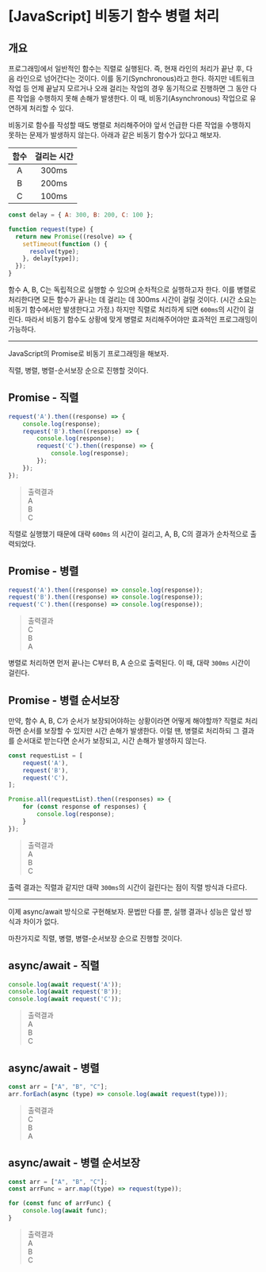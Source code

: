 # [JavaScript] 비동기 함수 병렬 처리

## 개요

프로그래밍에서 일반적인 함수는 직렬로 실행된다.
즉, 현재 라인의 처리가 끝난 후, 다음 라인으로 넘어간다는 것이다.
이를 동기(Synchronous)라고 한다. 하지만 네트워크 작업 등 언제 끝날지 모르거나 오래 걸리는 작업의 경우 동기적으로 진행하면 그 동안 다른 작업을 수행하지 못해 손해가 발생한다.
이 때, 비동기(Asynchronous) 작업으로 유연하게 처리할 수 있다.

비동기로 함수를 작성할 때도 병렬로 처리해주어야 앞서 언급한 다른 작업을 수행하지 못하는 문제가 발생하지 않는다.
아래과 같은 비동기 함수가 있다고 해보자.

|함수|걸리는 시간|
|:---:|:---:|
|A|300ms|
|B|200ms|
|C|100ms|

```javascript
const delay = { A: 300, B: 200, C: 100 };

function request(type) {
  return new Promise((resolve) => {
    setTimeout(function () {
      resolve(type);
    }, delay[type]);
  });
}
```

함수 A, B, C는 독립적으로 실행할 수 있으며 순차적으로 실행하고자 한다.
이를 병렬로 처리한다면 모든 함수가 끝나는 데 걸리는 데 300ms 시간이 걸릴 것이다.
(시간 소요는 비동기 함수에서만 발생한다고 가정.)
하지만 직렬로 처리하게 되면 `600ms`의 시간이 걸린다.
따라서 비동기 함수도 상황에 맞게 병렬로 처리해주어야만 효과적인 프로그래밍이 가능하다.

---

JavaScript의 Promise로 비동기 프로그래밍을 해보자.

직렬, 병렬, 병렬-순서보장 순으로 진행할 것이다.

## Promise - 직렬

```javascript
request('A').then((response) => {
    console.log(response);
    request('B').then((response) => {
        console.log(response);
        request('C').then((response) => {
            console.log(response);
        });
    });
});
```

>출력결과  
>A  
>B  
>C

직렬로 실행했기 때문에 대략 `600ms` 의 시간이 걸리고, A, B, C의 결과가 순차적으로 출력되었다.

## Promise - 병렬

```javascript
request('A').then((response) => console.log(response));
request('B').then((response) => console.log(response));
request('C').then((response) => console.log(response));
```

>출력결과  
>C  
>B  
>A

병렬로 처리하면 먼저 끝나는 C부터 B, A 순으로 출력된다.
이 때, 대략 `300ms` 시간이 걸린다.

## Promise - 병렬 순서보장

만약, 함수 A, B, C가 순서가 보장되어야하는 상황이라면 어떻게 해야할까?
직렬로 처리하면 순서를 보장할 수 있지만 시간 손해가 발생한다.
이럴 땐, 병렬로 처리하되 그 결과를 순서대로 받는다면 순서가 보장되고, 시간 손해가 발생하지 않는다.

```javascript
const requestList = [
    request('A'),
    request('B'),
    request('C'),
];

Promise.all(requestList).then((responses) => {
    for (const response of responses) {
        console.log(response);
    }
});
```

>출력결과  
>A  
>B  
>C

출력 결과는 직렬과 같지만 대략 `300ms`의 시간이 걸린다는 점이 직렬 방식과 다르다.

---
이제 async/await 방식으로 구현해보자.
문법만 다를 뿐, 실행 결과나 성능은 앞선 방식과 차이가 없다.

마찬가지로 직렬, 병렬, 병렬-순서보장 순으로 진행할 것이다.

## async/await - 직렬

```javascript
console.log(await request('A'));
console.log(await request('B'));
console.log(await request('C'));
```

>출력결과  
>A  
>B  
>C

## async/await - 병렬

```javascript
const arr = ["A", "B", "C"];
arr.forEach(async (type) => console.log(await request(type)));
```

>출력결과  
>C  
>B  
>A

## async/await - 병렬 순서보장

```javascript
const arr = ["A", "B", "C"];
const arrFunc = arr.map((type) => request(type));

for (const func of arrFunc) {
    console.log(await func);
}
```

>출력결과  
>A  
>B  
>C
